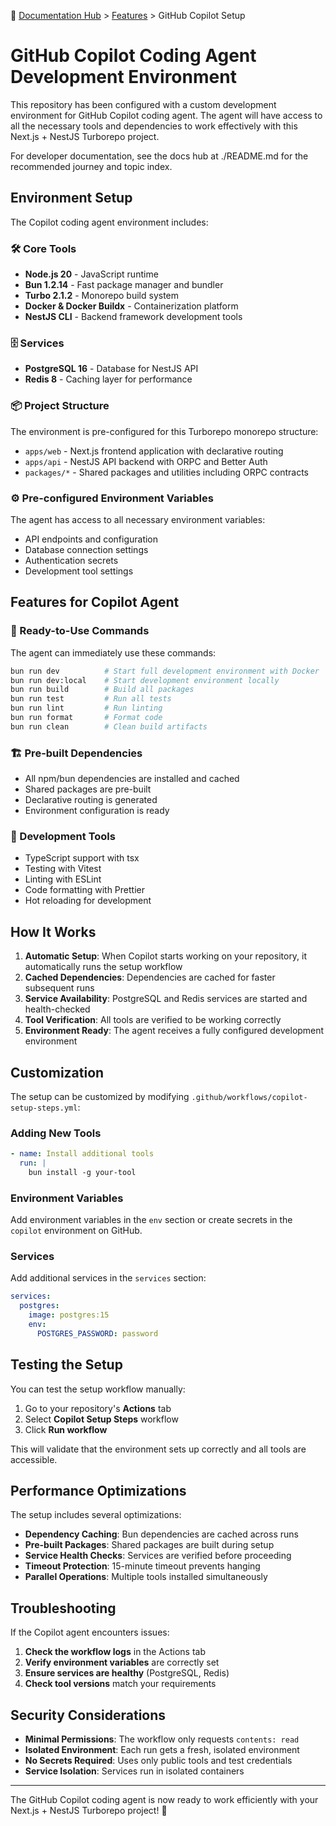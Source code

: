 📍 [Documentation Hub](../README.md) > [Features](./README.md) > GitHub Copilot Setup

# GitHub Copilot Coding Agent Development Environment

This repository has been configured with a custom development environment for GitHub Copilot coding agent. The agent will have access to all the necessary tools and dependencies to work effectively with this Next.js + NestJS Turborepo project.

For developer documentation, see the docs hub at ./README.md for the recommended journey and topic index.

## Environment Setup

The Copilot coding agent environment includes:

### 🛠️ Core Tools
- **Node.js 20** - JavaScript runtime
- **Bun 1.2.14** - Fast package manager and bundler
- **Turbo 2.1.2** - Monorepo build system
- **Docker & Docker Buildx** - Containerization platform
- **NestJS CLI** - Backend framework development tools

### 🗄️ Services
- **PostgreSQL 16** - Database for NestJS API
- **Redis 8** - Caching layer for performance

### 📦 Project Structure
The environment is pre-configured for this Turborepo monorepo structure:
- `apps/web` - Next.js frontend application with declarative routing
- `apps/api` - NestJS API backend with ORPC and Better Auth
- `packages/*` - Shared packages and utilities including ORPC contracts

### ⚙️ Pre-configured Environment Variables
The agent has access to all necessary environment variables:
- API endpoints and configuration
- Database connection settings
- Authentication secrets
- Development tool settings

## Features for Copilot Agent

### 🚀 Ready-to-Use Commands
The agent can immediately use these commands:
```bash
bun run dev          # Start full development environment with Docker
bun run dev:local    # Start development environment locally
bun run build        # Build all packages
bun run test         # Run all tests
bun run lint         # Run linting
bun run format       # Format code
bun run clean        # Clean build artifacts
```

### 🏗️ Pre-built Dependencies
- All npm/bun dependencies are installed and cached
- Shared packages are pre-built
- Declarative routing is generated
- Environment configuration is ready

### 🔧 Development Tools
- TypeScript support with tsx
- Testing with Vitest
- Linting with ESLint
- Code formatting with Prettier
- Hot reloading for development

## How It Works

1. **Automatic Setup**: When Copilot starts working on your repository, it automatically runs the setup workflow
2. **Cached Dependencies**: Dependencies are cached for faster subsequent runs
3. **Service Availability**: PostgreSQL and Redis services are started and health-checked
4. **Tool Verification**: All tools are verified to be working correctly
5. **Environment Ready**: The agent receives a fully configured development environment

## Customization

The setup can be customized by modifying `.github/workflows/copilot-setup-steps.yml`:

### Adding New Tools
```yaml
- name: Install additional tools
  run: |
    bun install -g your-tool
```

### Environment Variables
Add environment variables in the `env` section or create secrets in the `copilot` environment on GitHub.

### Services
Add additional services in the `services` section:
```yaml
services:
  postgres:
    image: postgres:15
    env:
      POSTGRES_PASSWORD: password
```

## Testing the Setup

You can test the setup workflow manually:
1. Go to your repository's **Actions** tab
2. Select **Copilot Setup Steps** workflow
3. Click **Run workflow**

This will validate that the environment sets up correctly and all tools are accessible.

## Performance Optimizations

The setup includes several optimizations:
- **Dependency Caching**: Bun dependencies are cached across runs
- **Pre-built Packages**: Shared packages are built during setup
- **Service Health Checks**: Services are verified before proceeding
- **Timeout Protection**: 15-minute timeout prevents hanging
- **Parallel Operations**: Multiple tools installed simultaneously

## Troubleshooting

If the Copilot agent encounters issues:

1. **Check the workflow logs** in the Actions tab
2. **Verify environment variables** are correctly set
3. **Ensure services are healthy** (PostgreSQL, Redis)
4. **Check tool versions** match your requirements

## Security Considerations

- **Minimal Permissions**: The workflow only requests `contents: read`
- **Isolated Environment**: Each run gets a fresh, isolated environment
- **No Secrets Required**: Uses only public tools and test credentials
- **Service Isolation**: Services run in isolated containers

---

The GitHub Copilot coding agent is now ready to work efficiently with your Next.js + NestJS Turborepo project! 🚀
